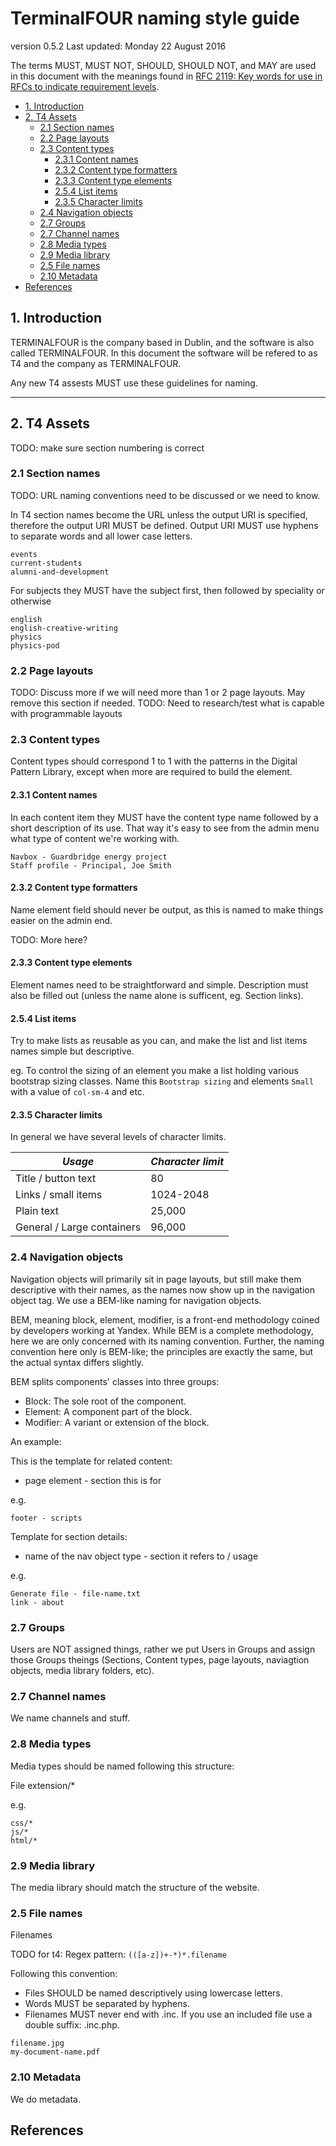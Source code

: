 # TerminalFOUR naming style guide

version 0.5.2
Last updated: Monday 22 August 2016

The terms MUST, MUST NOT, SHOULD, SHOULD NOT, and MAY are used in this document with the meanings found in [RFC 2119: Key words for use in RFCs to indicate requirement levels](https://www.ietf.org/rfc/rfc2119.txt).

<!-- MarkdownTOC depth=4 -->

- [1. Introduction](#1-introduction)
- [2. T4 Assets](#2-t4-assets)
    - [2.1 Section names](#21-section-names)
    - [2.2 Page layouts](#22-page-layouts)
    - [2.3 Content types](#23-content-types)
        - [2.3.1 Content names](#231-content-names)
        - [2.3.2 Content type formatters](#232-content-type-formatters)
        - [2.3.3 Content type elements](#233-content-type-elements)
        - [2.5.4 List items](#254-list-items)
        - [2.3.5 Character limits](#235-character-limits)
    - [2.4 Navigation objects](#24-navigation-objects)
    - [2.7 Groups](#27-groups)
    - [2.7 Channel names](#27-channel-names)
    - [2.8 Media types](#28-media-types)
    - [2.9 Media library](#29-media-library)
    - [2.5 File names](#25-file-names)
    - [2.10 Metadata](#210-metadata)
- [References](#references)

<!-- /MarkdownTOC -->


## 1. Introduction

TERMINALFOUR is the company based in Dublin, and the software is also called TERMINALFOUR. In this document the software will be refered to as T4 and the company as TERMINALFOUR. 

Any new T4 assests MUST use these guidelines for naming.

---

## 2. T4 Assets

TODO: make sure section numbering is correct 

### 2.1 Section names

TODO: URL naming conventions need to be discussed or we need to know.

In T4 section names become the URL unless the output URI is specified, therefore the output URI MUST be defined. Output URI MUST use hyphens to separate words and all lower case letters.

```
events
current-students
alumni-and-development
```


For subjects they MUST have the subject first, then followed by speciality or otherwise

```
english
english-creative-writing
physics
physics-pod
```
### 2.2 Page layouts

TODO: Discuss more if we will need more than 1 or 2 page layouts. May remove this section if needed.
TODO: Need to research/test what is capable with programmable layouts

### 2.3 Content types

Content types should correspond 1 to 1 with the patterns in the Digital Pattern Library, except when more are required to build the element.

#### 2.3.1 Content names

In each content item they MUST have the content type name followed by a short description of its use. That way it's easy to see from the admin menu what type of content we're working with.

```
Navbox - Guardbridge energy project
Staff profile - Principal, Joe Smith
```

#### 2.3.2 Content type formatters

Name element field should never be output, as this is named to make things easier on the admin end.

TODO: More here?

#### 2.3.3 Content type elements

Element names need to be straightforward and simple. Description must also be filled out (unless the name alone is sufficent, eg. Section links).

#### 2.5.4 List items

Try to make lists as reusable as you can, and make the list and list items names simple but descriptive. 

eg. To control the sizing of an element you make a list holding various bootstrap sizing classes. Name this `Bootstrap sizing` and elements `Small` with a value of `col-sm-4` and etc.

#### 2.3.5 Character limits

In general we have several levels of character limits.

*Usage* | *Character limit* 
--- | --- 
Title / button text | 80
Links / small items | 1024-2048
Plain text | 25,000
General / Large containers  | 96,000

### 2.4 Navigation objects

Navigation objects will primarily sit in page layouts, but still make them descriptive with their names, as the names now show up in the navigation object tag. We use a BEM-like naming for navigation objects.

BEM, meaning block, element, modifier, is a front-end methodology coined by developers working at Yandex. While BEM is a complete methodology, here we are only concerned with its naming convention. Further, the naming convention here only is BEM-like; the principles are exactly the same, but the actual syntax differs slightly.

BEM splits components' classes into three groups:

* Block: The sole root of the component.
* Element: A component part of the block.
* Modifier: A variant or extension of the block.

An example:

This is the template for related content:
 - page element - section this is for

e.g.
```
footer - scripts
```

Template for section details:
 - name of the nav object type - section it refers to / usage

e.g.
```
Generate file - file-name.txt
link - about
```

### 2.7 Groups

Users are NOT assigned things, rather we put Users in Groups and assign those Groups theings (Sections, Content types, page layouts, naviagtion objects, media library folders, etc). 

### 2.7 Channel names

We name channels and stuff.

### 2.8 Media types

Media types should be named following this structure:

File extension/*

e.g.
```
css/*
js/*
html/*
```

### 2.9 Media library

The media library should match the structure of the website. 

### 2.5 File names

Filenames

TODO for t4: Regex pattern: ```(([a-z])+-*)*.filename```

Following this convention:

- Files SHOULD be named descriptively using lowercase letters.
- Words MUST be separated by hyphens.
- Filenames MUST never end with .inc. If you use an included file use a double suffix: .inc.php.
```
filename.jpg
my-document-name.pdf
```

### 2.10 Metadata

We do metadata.

## References


